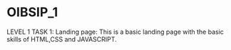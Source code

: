 # OIBSIP_1

LEVEL 1 TASK 1:
Landing page:
This is a basic landing page with the basic skills of HTML,CSS and JAVASCRIPT.
